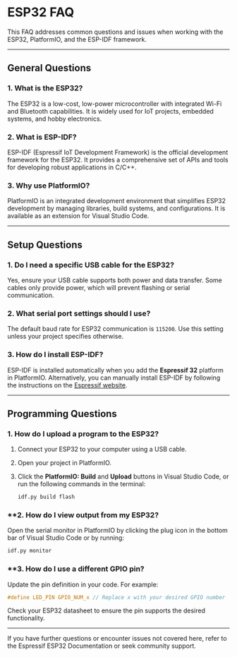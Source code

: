 # ESP32 FAQ

This FAQ addresses common questions and issues when working with the ESP32, PlatformIO, and the ESP-IDF framework.

---

## General Questions

### **1. What is the ESP32?**
The ESP32 is a low-cost, low-power microcontroller with integrated Wi-Fi and Bluetooth capabilities. It is widely used for IoT projects, embedded systems, and hobby electronics.

### **2. What is ESP-IDF?**
ESP-IDF (Espressif IoT Development Framework) is the official development framework for the ESP32. It provides a comprehensive set of APIs and tools for developing robust applications in C/C++.

### **3. Why use PlatformIO?**
PlatformIO is an integrated development environment that simplifies ESP32 development by managing libraries, build systems, and configurations. It is available as an extension for Visual Studio Code.

---

## Setup Questions

### **1. Do I need a specific USB cable for the ESP32?**
Yes, ensure your USB cable supports both power and data transfer. Some cables only provide power, which will prevent flashing or serial communication.

### **2. What serial port settings should I use?**
The default baud rate for ESP32 communication is `115200`. Use this setting unless your project specifies otherwise.

### **3. How do I install ESP-IDF?**
ESP-IDF is installed automatically when you add the **Espressif 32** platform in PlatformIO. Alternatively, you can manually install ESP-IDF by following the instructions on the [Espressif website](https://docs.espressif.com/projects/esp-idf/en/latest/).

---

## Programming Questions

### **1. How do I upload a program to the ESP32?**
1. Connect your ESP32 to your computer using a USB cable.
2. Open your project in PlatformIO.
3. Click the **PlatformIO: Build** and **Upload** buttons in Visual Studio Code, or run the following commands in the terminal:

   ```bash
   idf.py build flash
   ```

### **2. How do I view output from my ESP32?
Open the serial monitor in PlatformIO by clicking the plug icon in the bottom bar of Visual Studio Code or by running:

```bash
idf.py monitor
```

### **3. How do I use a different GPIO pin?
Update the pin definition in your code. For example:

```c
#define LED_PIN GPIO_NUM_x // Replace x with your desired GPIO number
```

Check your ESP32 datasheet to ensure the pin supports the desired functionality.

---

If you have further questions or encounter issues not covered here, refer to the Espressif ESP32 Documentation or seek community support.

